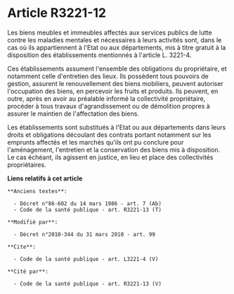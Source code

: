 # Article R3221-12

Les biens meubles et immeubles affectés aux services publics de lutte contre les maladies mentales et nécessaires à leurs
activités sont, dans le cas où ils appartiennent à l'Etat ou aux départements, mis à titre gratuit à la disposition des
établissements mentionnés à l'article L. 3221-4.

Ces établissements assument l'ensemble des obligations du propriétaire, et notamment celle d'entretien des lieux. Ils
possèdent tous pouvoirs de gestion, assurent le renouvellement des biens mobiliers, peuvent autoriser l'occupation des biens,
en percevoir les fruits et produits. Ils peuvent, en outre, après en avoir au préalable informé la collectivité propriétaire,
procéder à tous travaux d'agrandissement ou de démolition propres à assurer le maintien de l'affectation des biens. 

Les établissements sont substitués à l'Etat ou aux départements dans leurs droits et obligations découlant des contrats
portant notamment sur les emprunts affectés et les marchés qu'ils ont pu conclure pour l'aménagement, l'entretien et la
conservation des biens mis à disposition. Le cas échéant, ils agissent en justice, en lieu et place des collectivités
propriétaires.

**Liens relatifs à cet article**

	**Anciens textes**:

	  - Décret n°86-602 du 14 mars 1986 - art. 7 (Ab)
	  - Code de la santé publique - art. R3221-13 (T)

	**Modifié par**:

	  - Décret n°2010-344 du 31 mars 2010 - art. 99

	**Cite**:

	  - Code de la santé publique - art. L3221-4 (V)

	**Cité par**:

	  - Code de la santé publique - art. R3221-13 (V)
